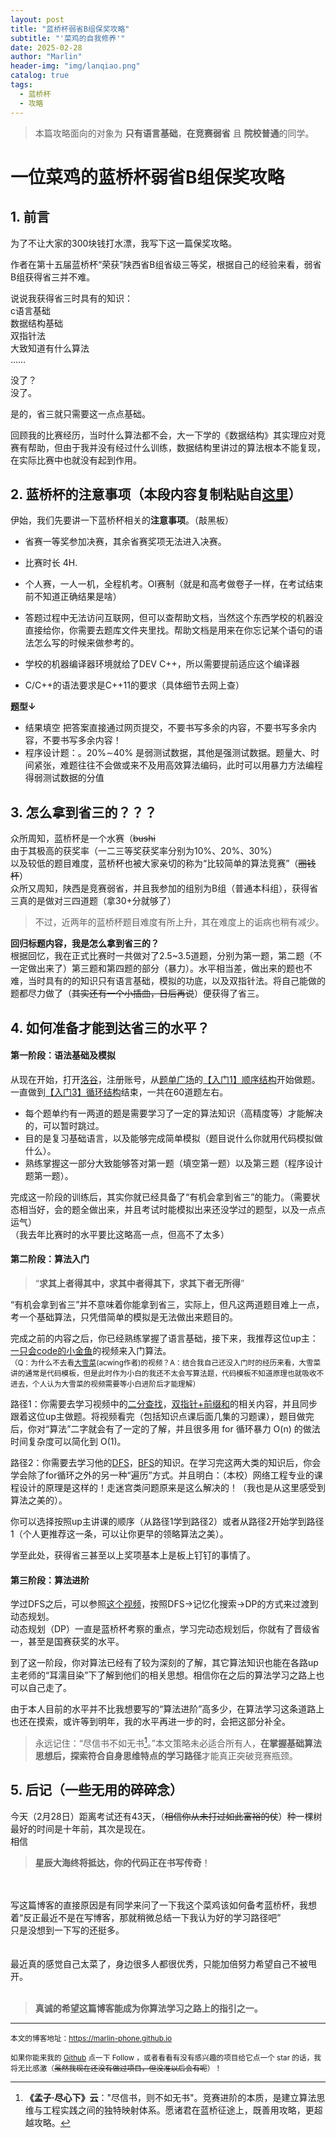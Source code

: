 ```yaml
---
layout: post
title: "蓝桥杯弱省B组保奖攻略"
subtitle: "'菜鸡的自我修养'"
date: 2025-02-28
author: "Marlin"
header-img: "img/lanqiao.png"
catalog: true
tags:
  - 蓝桥杯
  - 攻略
---
```

> 本篇攻略面向的对象为 **只有语言基础**，**在竞赛弱省** 且 **院校普通**的同学。

# 一位菜鸡的蓝桥杯弱省B组保奖攻略  

## 1. 前言  
为了不让大家的300块钱打水漂，我写下这一篇保奖攻略。  

作者在第十五届蓝桥杯“荣获”陕西省B组省级三等奖，根据自己的经验来看，弱省B组获得省三并不难。  

说说我获得省三时具有的知识：  
c语言基础  
数据结构基础  
双指针法  
大致知道有什么算法  
……

没了？  
没了。  

是的，省三就只需要这一点点基础。

回顾我的比赛经历，当时什么算法都不会，大一下学的《数据结构》其实理应对竞赛有帮助，但由于我并没有经过什么训练，数据结构里讲过的算法根本不能复现，在实际比赛中也就没有起到作用。

## 2. 蓝桥杯的注意事项（本段内容复制粘贴自[这里](https://mp.weixin.qq.com/s?__biz=Mzk0ODU0MzE0NA==&mid=2247485200&idx=1&sn=2acf2998c8dbf41ae4226cb3af71ffce&chksm=c22ac423e39ba990b7d9b447e0c75085f59018b06f90dc746cd3621de5cb90dbef6a6910103c#rd:~:text=%E4%BC%8A%E5%A7%8B%EF%BC%8C%E6%88%91%E4%BB%AC%E5%85%88%E8%A6%81%E8%AE%B2%E4%B8%80%E4%B8%8B%E8%93%9D%E6%A1%A5%E6%9D%AF%E7%9B%B8%E5%85%B3%E7%9A%84%E6%B3%A8%E6%84%8F%E4%BA%8B%E9%A1%B9%E3%80%82%EF%BC%88%E6%95%B2%E9%BB%91%E6%9D%BF%EF%BC%89)）
伊始，我们先要讲一下蓝桥杯相关的**注意事项**。（敲黑板）

- 省赛一等奖参加决赛，其余省赛奖项无法进入决赛。  
- 比赛时长 4H.
- 个人赛，一人一机，全程机考。OI赛制（就是和高考做卷子一样，在考试结束前不知道正确结果是啥）

- 答题过程中无法访问互联网，但可以查帮助文档，当然这个东西学校的机器没直接给你，你需要去题库文件夹里找。帮助文档是用来在你忘记某个语句的语法怎么写的时候来做参考的。

- 学校的机器编译器环境就给了DEV C++，所以需要提前适应这个编译器

- C/C++的语法要求是C++11的要求（具体细节去网上查）

**题型↓**  
- 结果填空 把答案直接通过网页提交，不要书写多余的内容，不要书写多余内容，不要书写多余内容！  
- 程序设计题：。20%∼40% 是弱测试数据，其他是强测试数据。题量大、时间紧张，难题往往不会做或来不及用高效算法编码，此时可以用暴力方法编程得弱测试数据的分值

## 3. 怎么拿到省三的？？？
众所周知，蓝桥杯是一个水赛（~~bushi~~  
由于其极高的获奖率（一二三等奖获奖率分别为10%、20%、30%）  
以及较低的题目难度，蓝桥杯也被大家亲切的称为“比较简单的算法竞赛”（~~圈钱杯~~）  
众所又周知，陕西是竞赛弱省，并且我参加的组别为B组（普通本科组），获得省三真的是做对三四道题（拿30+分就够了） 
> 不过，近两年的蓝桥杯题目难度有所上升，其在难度上的诟病也稍有减少。

**回归标题内容，我是怎么拿到省三的？**  
根据回忆，我在正式比赛时一共做对了2.5~3.5道题，分别为第一题，第二题（不一定做出来了）第三题和第四题的部分（暴力）。水平相当差，做出来的题也不难，当时具有的的知识只有语言基础，模拟的功底，以及双指针法。将自己能做的题都尽力做了（~~其实还有一个小插曲，日后再说~~）便获得了省三。  

## 4. 如何准备才能到达省三的水平？
#### 第一阶段：语法基础及模拟  
从现在开始，打开[洛谷](https://luogu.com.cn)，注册账号，从[题单广场](https://www.luogu.com.cn/training/list)的[【入门1】顺序结构](https://www.luogu.com.cn/training/100#problems)开始做题。一直做到[【入门3】循环结构](https://www.luogu.com.cn/training/102#problems)结束，一共在60道题左右。  
- 每个题单约有一两道的题是需要学习了一定的算法知识（高精度等）才能解决的，可以暂时跳过。
- 目的是复习基础语言，以及能够完成简单模拟（题目说什么你就用代码模拟做什么）。
- 熟练掌握这一部分大致能够答对第一题（填空第一题）以及第三题（程序设计题第一题）。  

完成这一阶段的训练后，其实你就已经具备了“有机会拿到省三”的能力。（需要状态相当好，会的题全做出来，并且考试时能模拟出来还没学过的题型，以及一点点运气）  
（我去年比赛时的水平要比这略高一点，但高不了太多）
#### 第二阶段：算法入门  
> “**求其上者得其中，求其中者得其下，求其下者无所得**​”  

“有机会拿到省三”并不意味着你能拿到省三，实际上，但凡这两道题目难上一点，考一个基础算法，只凭借简单的模拟是无法做出来题目的。

完成之前的内容之后，你已经熟练掌握了语言基础，接下来，我推荐这位up主：[一只会code的小金鱼](https://space.bilibili.com/267888512)的视频来入门算法。  
<sub>（Q：为什么不去看[大雪菜](https://space.bilibili.com/7836741?spm_id_from=333.337.0.0)(acwing作者)的视频？A：结合我自己还没入门时的经历来看，大雪菜讲的通常是代码模板，但是此时作为小白的我还不太会写算法题，代码模板不知道原理也就吸收不进去，个人认为大雪菜的视频需要等小白进阶后才能理解）</sub>    

路径1：你需要去学习视频中的[二分查找](https://www.bilibili.com/video/BV1fA411z7ru?spm_id_from=333.788.videopod.sections&vd_source=b363ba479ad981c179df7af9c89d57db)，[双指针+前缀和](https://www.bilibili.com/video/BV1rv4y1s7dJ?spm_id_from=333.788.videopod.sections&vd_source=b363ba479ad981c179df7af9c89d57db)的相关内容，并且同步跟着这位up主做题。将视频看完（包括知识点课后面几集的习题课），题目做完后，你对“算法”二字就会有了一定的了解，并且很多用 for 循环暴力 O(n) 的做法时间复杂度可以简化到 O(1)。  

路径2：你需要去学习他的[DFS](https://www.bilibili.com/video/BV1S24y1p7iH?spm_id_from=333.788.videopod.sections&vd_source=b363ba479ad981c179df7af9c89d57db)，[BFS](https://www.bilibili.com/video/BV1aY411k7DB?spm_id_from=333.788.videopod.sections&vd_source=b363ba479ad981c179df7af9c89d57db)的知识。在学习完这两大类的知识后，你会学会除了for循环之外的另一种“遍历”方式。并且明白：（本校）网络工程专业的课程设计的原理是这样的！走迷宫类问题原来是这么解决的！（我也是从这里感受到算法之美的）。

你可以选择按照up主讲课的顺序（从路径1学到路径2）或者从路径2开始学到路径1（个人更推荐这一条，可以让你更早的领略算法之美）。


学至此处，获得省三甚至以上奖项基本上是板上钉钉的事情了。  

#### 第三阶段：算法进阶
学过DFS之后，可以参照[这个视频](https://www.bilibili.com/video/BV1Xj411K7oF/?spm_id_from=333.337.search-card.all.click&vd_source=b363ba479ad981c179df7af9c89d57db)，按照DFS->记忆化搜索->DP的方式来过渡到动态规划。  
动态规划（DP）一直是蓝桥杯考察的重点，学习完动态规划后，你就有了晋级省一，甚至是国赛获奖的水平。

到了这一阶段，你对算法已经有了较为深刻的了解，其它算法知识也能在各路up主老师的“耳濡目染”下了解到他们的相关思想。相信你在之后的算法学习之路上也可以自己走了。

由于本人目前的水平并不比我想要写的“算法进阶”高多少，在算法学习这条道路上也还在摸索，或许等到明年，我的水平再进一步的时，会把这部分补全。

> ​永远记住：“尽信书不如无书[^1]。”本文策略未必适合所有人，**在掌握基础算法思想后，探索符合自身思维特点的学习路径**才能真正突破竞赛瓶颈。

## 5. 后记（一些无用的碎碎念）
今天（2月28日）距离考试还有43天，（~~相信你从未打过如此富裕的仗~~）种一棵树最好的时间是十年前，其次是现在。  
相信
>**星辰大海终将抵达，你的代码正在书写传奇**！​   

</br></br>
写这篇博客的直接原因是有同学来问了一下我这个菜鸡该如何备考蓝桥杯，我想着“反正最近不是在写博客，那就稍微总结一下我认为好的学习路径吧”  
只是没想到一下写的还挺多。  
</br></br>
最近真的感觉自己太菜了，身边很多人都很优秀，只能加倍努力希望自己不被甩开。
</br></br>  
> **真诚的希望这篇博客能成为你算法学习之路上的指引之一。**

[^1]:**​《孟子·尽心下》云**："尽信书，则不如无书"。竞赛进阶的本质，是建立算法思维与工程实践之间的独特映射体系。愿诸君在蓝桥征途上，既善用攻略，更超越攻略。


---
<sub>本文的博客地址：https://marlin-phone.github.io</sub>  

<sup>如果你能来我的 [Github](https://github.com/Marlin-Phone) 点一下 Follow ，或者看看有没有感兴趣的项目给它点一个 star 的话，我将无比感激（~~虽然我现在还没有做过项目，但没准以后会有呢~~）！</sup>  
